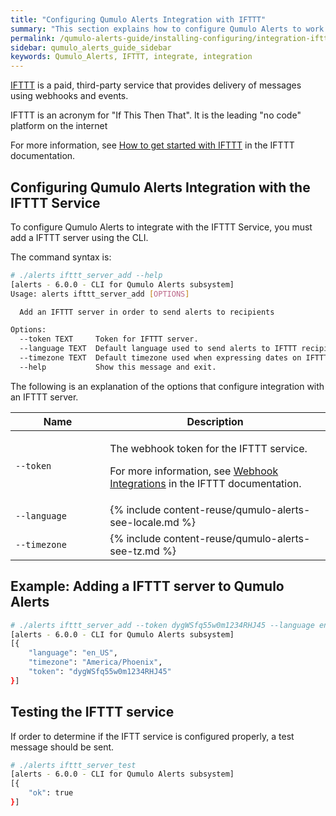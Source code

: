 ```yaml
---
title: "Configuring Qumulo Alerts Integration with IFTTT"
summary: "This section explains how to configure Qumulo Alerts to work with the IFTTT service."
permalink: /qumulo-alerts-guide/installing-configuring/integration-ifttt.html
sidebar: qumulo_alerts_guide_sidebar
keywords: Qumulo_Alerts, IFTTT, integrate, integration
---
```


[IFTTT](https://ifttt.com/) is a paid, third-party service that provides delivery of messages using webhooks and events.

IFTTT is an acronym for "If This Then That". It is the leading "no code" platform on the internet

For more information, see [How to get started with IFTTT](https://ifttt.com/about) in the IFTTT documentation.

## Configuring Qumulo Alerts Integration with the IFTTT Service
To configure Qumulo Alerts to integrate with the IFTTT Service, you must add a IFTTT server using the CLI.

The command syntax is:

```bash
# ./alerts ifttt_server_add --help
[alerts - 6.0.0 - CLI for Qumulo Alerts subsystem]
Usage: alerts ifttt_server_add [OPTIONS]

  Add an IFTTT server in order to send alerts to recipients

Options:
  --token TEXT     Token for IFTTT server.
  --language TEXT  Default language used to send alerts to IFTTT recipients.
  --timezone TEXT  Default timezone used when expressing dates on IFTTT.
  --help           Show this message and exit.

```

The following is an explanation of the options that configure integration with an IFTTT server.

<table>
  <colgroup>
    <col span="1" style="width: 30%;">
    <col span="1" style="width: 70%;">
  </colgroup>
<thead>
  <tr>
    <th>Name</th>
    <th>Description</th>
  </tr>
</thead>
<tbody>
  <tr>
    <td><code>--token</code></td>
    <td>
      <p>The webhook token for the IFTTT service.</p>
      <p>For more information, see <a href="https://ifttt.com/maker_webhooks">Webhook Integrations</a> in the IFTTT documentation.</p>
    </td>
  </tr> 
  <tr>
    <td><code>--language</code></td>
    <td>
      {% include content-reuse/qumulo-alerts-see-locale.md %}
    </td>
  </tr>
  <tr>
    <td><code>--timezone</code></td>
    <td>
      {% include content-reuse/qumulo-alerts-see-tz.md %}
    </td>
  </tr>
</tbody>
</table>
  
## Example: Adding a IFTTT server to Qumulo Alerts
  
```bash
# ./alerts ifttt_server_add --token dygWSfq55w0m1234RHJ45 --language en_US --timezone "America/Phoenix"
[alerts - 6.0.0 - CLI for Qumulo Alerts subsystem]
[{
    "language": "en_US",
    "timezone": "America/Phoenix",
    "token": "dygWSfq55w0m1234RHJ45"
}]
```
## Testing the IFTTT service

If order to determine if the IFTT service is configured properly, a test message should be sent.
  
```bash
# ./alerts ifttt_server_test
[alerts - 6.0.0 - CLI for Qumulo Alerts subsystem]
[{
    "ok": true
}]
```
